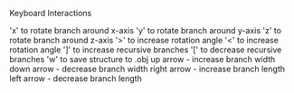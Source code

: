 Keyboard Interactions

'x' to rotate branch around x-axis
'y' to rotate branch around y-axis
'z' to rotate branch around z-axis
'>' to increase rotation angle
'<' to increase rotation angle
']' to increase recursive branches
'[' to decrease recursive branches
'w' to save structure to .obj
up arrow - increase branch width
down arrow - decrease branch width
right arrow - increase branch length
left arrow - decrease branch length